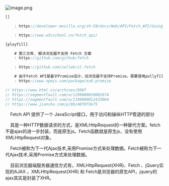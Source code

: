 
![image.png](http://localhost/it/front-end/1573368213610-de09fcd4-cc6d-4c92-b7f6-4ab37a9ab98e.png)


```javascript
[]

	: https://developer.mozilla.org/zh-CN/docs/Web/API/Fetch_API/Using_Fetch

	: https://www.w3cschool.cn/fetch_api/

[ployfill]

	# 第三方库, 解决浏览器不支持 Fetch 方案
	: https://github.com/github/fetch

	: https://github.com/zellwk/zl-fetch

	# 由于Fetch API是基于Promise设计，旧浏览器不支持Promise，需要使用pollyfill es6-promis
	: https://www.npmjs.com/package/es6-promise

// https://www.html.cn/archives/9907
// https://segmentfault.com/a/1190000020002674
// https://segmentfault.com/a/1190000011433064
// https://www.jianshu.com/p/8bc48f8fde75
```

    Fetch API 提供了一个 JavaScript接口，用于访问和操纵HTTP管道的部分

    其是一种HTTP数据请求的方式，是XMLHttpRequest的一种替代方案。fetch不是ajax的进一步封装，而是原生js。Fetch函数就是原生js，没有使用XMLHttpRequest对象。

    Fetch被称为下一代Ajax技术,采用Promise方式来处理数据。Fetch被称为下一代Ajax技术,采用Promise方式来处理数据。

    目前浏览器端服务器通信方式有，XMLHttpRequest(XHR)、Fetch 、jQuery实现的AJAX ，XMLHttpRequest(XHR) 和 Fetch是浏览器的原生API，jquery的ajax其实是封装了XHR。
